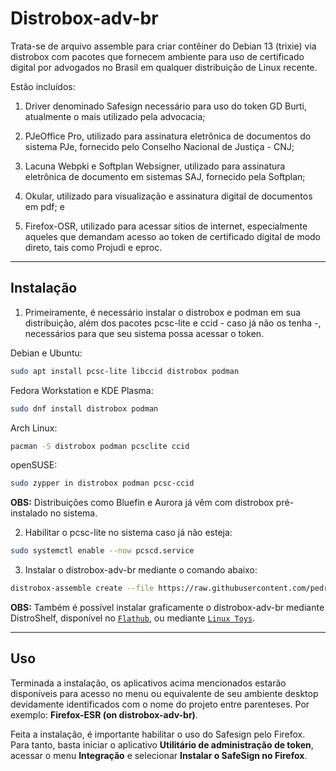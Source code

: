 # Distrobox-adv-br

Trata-se de arquivo assemble para criar contêiner do Debian 13 (trixie) via distrobox com pacotes que fornecem ambiente para uso de certificado digital por advogados no Brasil em qualquer distribuição de Linux recente. 

Estão incluídos:

1) Driver denominado Safesign necessário para uso do token GD Burti, atualmente o mais utilizado pela advocacia;

2) PJeOffice Pro, utilizado para assinatura eletrônica de documentos do sistema PJe, fornecido pelo Conselho Nacional de Justiça - CNJ;
   
4) Lacuna Webpki e Softplan Websigner, utilizado para assinatura eletrônica de documento em sistemas SAJ, fornecido pela Softplan;
   
6) Okular, utilizado para visualização e assinatura digital de documentos em pdf; e

7) Firefox-OSR, utilizado para acessar sítios de internet, especialmente aqueles que demandam acesso ao token de certificado digital de modo direto, tais como Projudi e eproc.

---

## Instalação

1. Primeiramente, é necessário instalar o distrobox e podman em sua distribuição, além dos pacotes pcsc-lite e ccid - caso já não os tenha -, necessários para que seu sistema possa acessar o token.

Debian e Ubuntu:

```bash
sudo apt install pcsc-lite libccid distrobox podman
```

Fedora Workstation e KDE Plasma:

```bash
sudo dnf install distrobox podman
```
Arch Linux:
  
```bash
pacman -S distrobox podman pcsclite ccid
```

openSUSE:
```bash
sudo zypper in distrobox podman pcsc-ccid
```

**OBS:** Distribuições como Bluefin e Aurora já vêm com distrobox pré-instalado no sistema.

2. Habilitar o pcsc-lite no sistema caso já não esteja:
   
```bash
sudo systemctl enable --now pcscd.service
```

3. Instalar o distrobox-adv-br mediante o comando abaixo:

```bash
distrobox-assemble create --file https://raw.githubusercontent.com/pedrohqb/distrobox-adv-br/refs/heads/main/distrobox-adv-br
```

**OBS:** Também é possível instalar graficamente o distrobox-adv-br mediante DistroShelf, disponível no [`Flathub`](https://flathub.org/apps/com.ranfdev.DistroShelf), ou mediante [`Linux Toys`](https://github.com/psygreg/linuxtoys).


---

## Uso

Terminada a instalação, os aplicativos acima mencionados estarão disponíveis para acesso no menu ou equivalente de seu ambiente desktop devidamente identificados com o nome do projeto entre parenteses. Por exemplo: **Firefox-ESR (on distrobox-adv-br)**.

Feita a instalação, é importante habilitar o uso do Safesign pelo Firefox. Para tanto, basta iniciar o aplicativo **Utilitário de administração de token**, acessar o menu **Integração** e selecionar **Instalar o SafeSign no Firefox**.
